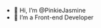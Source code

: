 - 👋 Hi, I’m @PinkieJasmine
- 👀 I’m a Front-end Developer 

<!---
PinkieJasmine/PinkieJasmine is a ✨ special ✨ repository because its `README.md` (this file) appears on your GitHub profile.
You can click the Preview link to take a look at your changes.
--->
